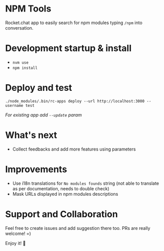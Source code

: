 # NPM Tools

Rocket.chat app to easily search for npm modules typing `/npm` into conversation.

# Development startup & install

- `nvm use`
- `npm install`

# Deploy and test

`./node_modules/.bin/rc-apps deploy --url http://localhost:3000 --username test`

*For existing app add `--update` param*

# What's next

- Collect feedbacks and add more features using parameters

# Improvements

- Use i18n translations for `No modules founds` string (not able to translate as per documentation, needs to double check)
- Mask URLs displayed in npm modules descriptions

# Support and Collaboration

Feel free to create issues and add suggestion there too. PRs are really welcome! =)

Enjoy it! :rocket:
